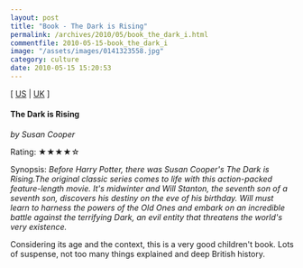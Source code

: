 ```yaml
---
layout: post
title: "Book - The Dark is Rising"
permalink: /archives/2010/05/book_the_dark_i.html
commentfile: 2010-05-15-book_the_dark_i
image: "/assets/images/0141323558.jpg"
category: culture
date: 2010-05-15 15:20:53
---
```


\[ [US](http://www.amazon.com/o/asin/0141323558) | [UK](http://www.amazon.co.uk/o/asin/0141323558) \]

#### The Dark is Rising

<em>by Susan Cooper</em>

Rating: ★★★★☆

<div class="book_synopsis" markdown="1">
Synopsis: <em> Before Harry Potter, there was Susan Cooper's The Dark is Rising.The original classic series comes to life with this action-packed feature-length movie. It's midwinter and Will Stanton, the seventh son of a seventh son, discovers his destiny on the eve of his birthday. Will must learn to harness the powers of the Old Ones and embark on an incredible battle against the terrifying Dark, an evil entity that threatens the world's very existence.</em>
</div>

Considering its age and the context, this is a very good children't book. Lots of suspense, not too many things explained and deep British history.
